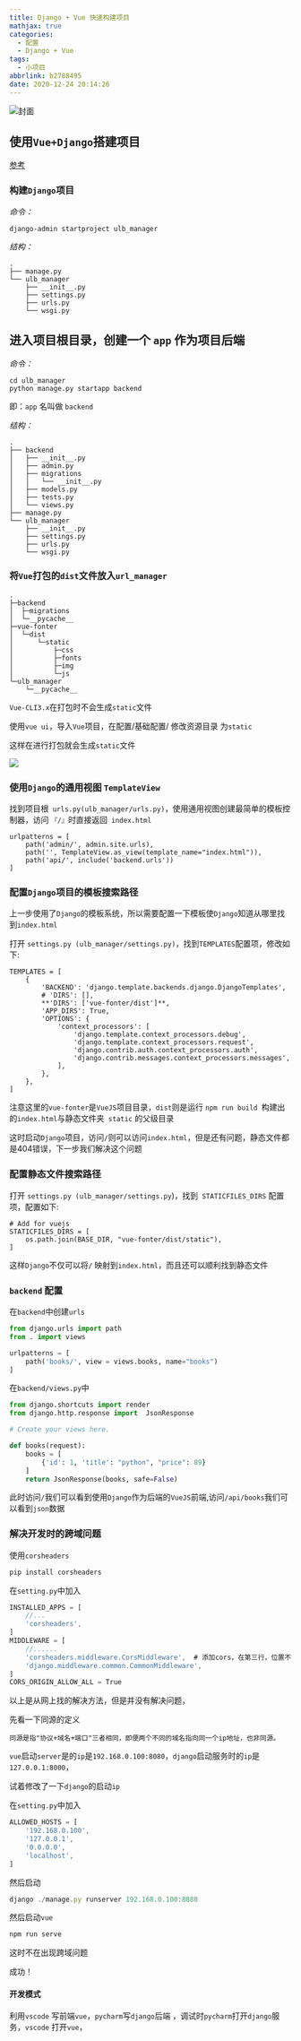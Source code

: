 ```yaml
---
title: Django + Vue 快速构建项目
mathjax: true
categories:
  - 配置
  - Django + Vue
tags:
  - 小项目
abbrlink: b2788495
date: 2020-12-24 20:14:26
---
```


<meta name = "referrer" content = "no-referrer" />

![封面](https://wx4.sinaimg.cn/mw690/0083TyOJly1glz7wduo4kj30u011itlf.jpg)

<!--less-->

## 使用`Vue+Django`搭建项目

[参考](https://zhuanlan.zhihu.com/p/25080236)

### 构建`Django`项目

*命令：*

```text
django-admin startproject ulb_manager
```

*结构：*

```text
.
├── manage.py
└── ulb_manager
    ├── __init__.py
    ├── settings.py
    ├── urls.py
    └── wsgi.py
```

## 进入项目根目录，创建一个 `app` 作为项目后端

*命令：*

```text
cd ulb_manager
python manage.py startapp backend
```

即：`app` 名叫做 `backend`

*结构：*

```text
.
├── backend
│   ├── __init__.py
│   ├── admin.py
│   ├── migrations
│   │   └── __init__.py
│   ├── models.py
│   ├── tests.py
│   └── views.py
├── manage.py
└── ulb_manager
    ├── __init__.py
    ├── settings.py
    ├── urls.py
    └── wsgi.py
```

### 将`Vue`打包的`dist`文件放入`url_manager`

```text
.
├─backend
│  ├─migrations
│  └─__pycache__
├─vue-fonter
│  └─dist
│      └─static
│          ├─css
│          ├─fonts
│          ├─img
│          └─js
└─ulb_manager
    └─__pycache__

```

`Vue-CLI3.x`在打包时不会生成`static`文件

使用`vue ui`，导入`Vue`项目，在配置/基础配置/ 修改资源目录 为`static`

这样在进行打包就会生成`static`文件

![](https://wx1.sinaimg.cn/mw690/0083TyOJly1glz7x4dxvmj31bz0ovn01.jpg)

### 使用`Django`的通用视图 `TemplateView`

找到项目根` urls.py(ulb_manager/urls.py)`，使用通用视图创建最简单的模板控制器，访问 `『/』`时直接返回` index.html`



```text
urlpatterns = [
    path('admin/', admin.site.urls),
    path('', TemplateView.as_view(template_name="index.html")),
    path('api/', include('backend.urls'))
]
```

###  配置`Django`项目的模板搜索路径

上一步使用了`Django`的模板系统，所以需要配置一下模板使`Django`知道从哪里找到`index.html`

打开 `settings.py (ulb_manager/settings.py)`，找到`TEMPLATES`配置项，修改如下:



```text
TEMPLATES = [
    {
        'BACKEND': 'django.template.backends.django.DjangoTemplates',
        # 'DIRS': [],
        **'DIRS': ['vue-fonter/dist']**,
        'APP_DIRS': True,
        'OPTIONS': {
            'context_processors': [
                'django.template.context_processors.debug',
                'django.template.context_processors.request',
                'django.contrib.auth.context_processors.auth',
                'django.contrib.messages.context_processors.messages',
            ],
        },
    },
]
```

注意这里的`vue-fonter`是`VueJS`项目目录，`dist`则是运行 `npm run build `构建出的`index.html`与静态文件夹` static` 的父级目录

这时启动`Django`项目，访问` / `则可以访问`index.html`，但是还有问题，静态文件都是404错误，下一步我们解决这个问题

### 配置静态文件搜索路径

打开 `settings.py (ulb_manager/settings.py`)，找到` STATICFILES_DIRS` 配置项，配置如下:

```text
# Add for vuejs
STATICFILES_DIRS = [
    os.path.join(BASE_DIR, "vue-fonter/dist/static"),
]
```

这样`Django`不仅可以将`/` 映射到`index.html`，而且还可以顺利找到静态文件

### `backend` 配置

在`backend`中创建`urls`

```py
from django.urls import path
from . import views

urlpatterns = [
    path('books/', view = views.books, name="books")
]
```

在`backend/views.py`中

```py
from django.shortcuts import render
from django.http.response import  JsonResponse

# Create your views here.

def books(request):
    books = [
        {'id': 1, 'title': "python", "price": 89}
    ]
    return JsonResponse(books, safe=False)

```

此时访问` / `我们可以看到使用`Django`作为后端的`VueJS`前端,访问`/api/books`我们可以看到`json`数据

### 解决开发时的跨域问题

使用`corsheaders`

```js
pip install corsheaders
```

在`setting.py`中加入

```js
INSTALLED_APPS = [
    //...
    'corsheaders',
]
MIDDLEWARE = [
    //......
    'corsheaders.middleware.CorsMiddleware',  # 添加cors，在第三行，位置不能改
    'django.middleware.common.CommonMiddleware',
]
CORS_ORIGIN_ALLOW_ALL = True
```

以上是从网上找的解决方法，但是并没有解决问题，

先看一下同源的定义

```
同源是指"协议+域名+端口"三者相同，即便两个不同的域名指向同一个ip地址，也非同源。
```

`vue`启动`server`是的`ip`是`192.168.0.100:8080`，`django`启动服务时的`ip`是`127.0.0.1:8000`，

试着修改了一下`django`的启动`ip`

在`setting.py`中加入

```js
ALLOWED_HOSTS = [
    '192.168.0.100',
    '127.0.0.1',
    '0.0.0.0',
    'localhost',
]
```

然后启动

```js
django ./manage.py runserver 192.168.0.100:8888
```

然后启动`vue`

```js
npm run serve
```

这时不在出现跨域问题 

成功！



#### 开发模式

利用`vscode` 写前端`vue`，`pycharm`写`django`后端 ，调试时`pycharm`打开`django`服务，`vscode` 打开`vue`，